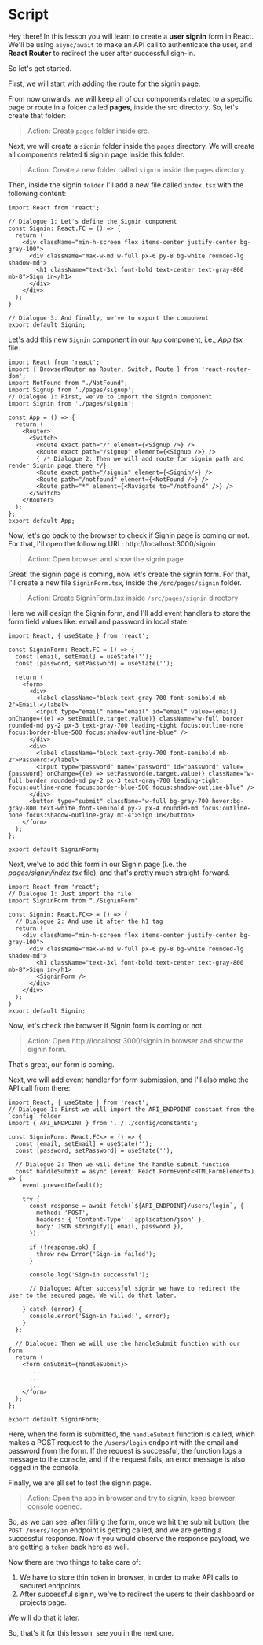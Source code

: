# Script
Hey there! In this lesson you will learn to create a **user signin** form in React. We'll be using `async/await` to make an API call to authenticate the user, and **React Router** to redirect the user after successful sign-in.

So let's get started.

First, we will start with adding the route for the signin page. 

From now onwards, we will keep all of our components related to a specific page or route in a folder called **pages**, inside the src directory. So, let's create that folder:
> Action: Create `pages` folder inside src.

Next, we will create a `signin` folder inside the `pages` directory. We will create all components related ti signin page inside this folder.
> Action: Create a new folder called `signin` inside the `pages` directory.

Then, inside the signin `folder` I'll add a new file called `index.tsx` with the following content:
```tsx
import React from 'react';

// Dialogue 1: Let's define the Signin component
const Signin: React.FC = () => {
  return (
    <div className="min-h-screen flex items-center justify-center bg-gray-100">
      <div className="max-w-md w-full px-6 py-8 bg-white rounded-lg shadow-md">
        <h1 className="text-3xl font-bold text-center text-gray-800 mb-8">Sign in</h1>
      </div>
    </div>
  );
}

// Dialogue 3: And finally, we've to export the component
export default Signin;
```

Let's add this new `Signin` component in our `App` component, i.e., _App.tsx_ file.
```tsx
import React from 'react';
import { BrowserRouter as Router, Switch, Route } from 'react-router-dom';
import NotFound from "./NotFound";
import Signup from './pages/signup';
// Dialogue 1: First, we've to import the Signin component
import Signin from './pages/signin';

const App = () => {
  return (
    <Router>
      <Switch>
        <Route exact path="/" element={<Signup />} />
        <Route exact path="/signup" element={<Signup />} />
        { /* Dialogue 2: Then we will add route for signin path and render Signin page there */}
        <Route exact path="/signin" element={<Signin/>} />
        <Route path="/notfound" element={<NotFound />} />
        <Route path="*" element={<Navigate to="/notfound" />} />
      </Switch>
    </Router>
  );
};
export default App;
```
Now, let's go back to the browser to check if Signin page is coming or not. For that, I'll open the following URL: http://localhost:3000/signin
> Action: Open browser and show the signin page.

Great! the signin page is coming, now let's create the signin form. For that, I'll create a new file `SigninForm.tsx`, inside the `/src/pages/signin` folder.

> Action: Create SigninForm.tsx inside `/src/pages/signin` directory

Here we will design the Signin form, and I'll add event handlers to store the form field values like: email and password in local state:
```tsx
import React, { useState } from 'react';

const SigninForm: React.FC = () => {
  const [email, setEmail] = useState('');
  const [password, setPassword] = useState('');

  return (
    <form>
      <div>
        <label className="block text-gray-700 font-semibold mb-2">Email:</label>
        <input type="email" name="email" id="email" value={email} onChange={(e) => setEmail(e.target.value)} className="w-full border rounded-md py-2 px-3 text-gray-700 leading-tight focus:outline-none focus:border-blue-500 focus:shadow-outline-blue" />
      </div>
      <div>
        <label className="block text-gray-700 font-semibold mb-2">Password:</label>
        <input type="password" name="password" id="password" value={password} onChange={(e) => setPassword(e.target.value)} className="w-full border rounded-md py-2 px-3 text-gray-700 leading-tight focus:outline-none focus:border-blue-500 focus:shadow-outline-blue" />
      </div>
      <button type="submit" className="w-full bg-gray-700 hover:bg-gray-800 text-white font-semibold py-2 px-4 rounded-md focus:outline-none focus:shadow-outline-gray mt-4">Sign In</button>
    </form>
  );
};

export default SigninForm;
```

Next, we've to add this form in our Signin page (i.e. the *pages/signin/index.tsx* file), and that's pretty much straight-forward.
```tsx
import React from 'react';
// Dialogue 1: Just import the file
import SigninForm from "./SigninForm"

const Signin: React.FC<> = () => {
  // Dialogue 2: And use it after the h1 tag
  return (
    <div className="min-h-screen flex items-center justify-center bg-gray-100">
      <div className="max-w-md w-full px-6 py-8 bg-white rounded-lg shadow-md">
        <h1 className="text-3xl font-bold text-center text-gray-800 mb-8">Sign in</h1>
        <SigninForm />
      </div>
    </div>
  );
}
export default Signin;
```
Now, let's check the browser if Signin form is coming or not.
> Action: Open http://localhost:3000/signin in browser and show the signin form.

That's great, our form is coming.

Next, we will add event handler for form submission, and I'll also make the API call from there:

```tsx
import React, { useState } from 'react';
// Dialogue 1: First we will import the API_ENDPOINT constant from the `config` folder
import { API_ENDPOINT } from '../../config/constants';

const SigninForm: React.FC<> = () => {
  const [email, setEmail] = useState('');
  const [password, setPassword] = useState('');

  // Dialogue 2: Then we will define the handle submit function
  const handleSubmit = async (event: React.FormEvent<HTMLFormElement>) => {
    event.preventDefault();

    try {
      const response = await fetch(`${API_ENDPOINT}/users/login`, {
        method: 'POST',
        headers: { 'Content-Type': 'application/json' },
        body: JSON.stringify({ email, password }),
      });

      if (!response.ok) {
        throw new Error('Sign-in failed');
      }

      console.log('Sign-in successful');
      
      // Dialogue: After successful signin we have to redirect the user to the secured page. We will do that later.

    } catch (error) {
      console.error('Sign-in failed:', error);
    }
  };

  // Dialogue: Then we will use the handleSubmit function with our form
  return (
    <form onSubmit={handleSubmit}>
      ...
      ...
      ...
    </form>
  );
};

export default SigninForm;
```
Here, when the form is submitted, the `handleSubmit` function is called, which makes a POST request to the `/users/login` endpoint with the email and password from the form. If the request is successful, the function logs a message to the console, and if the request fails, an error message is also logged in the console.

Finally, we are all set to test the signin page.
> Action: Open the app in browser and try to signin, keep browser console opened.

So, as we can see, after filling the form, once we hit the submit button, the `POST /users/login` endpoint is getting called, and we are getting a successful response.
Now if you would observe the response payload, we are getting a `token` back here as well. 

Now there are two things to take care of:
1. We have to store thin `token` in browser, in order to make API calls to secured endpoints.
2. After successful signin, we've to redirect the users to their dashboard or projects page.

We will do that it later.

So, that's it for this lesson, see you in the next one.
